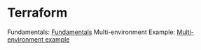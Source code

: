 # Terraform

Fundamentals: [Fundamentals](./fundamentals/README.md)
Multi-environment Example: [Multi-environment example](./multi-environment-example/)